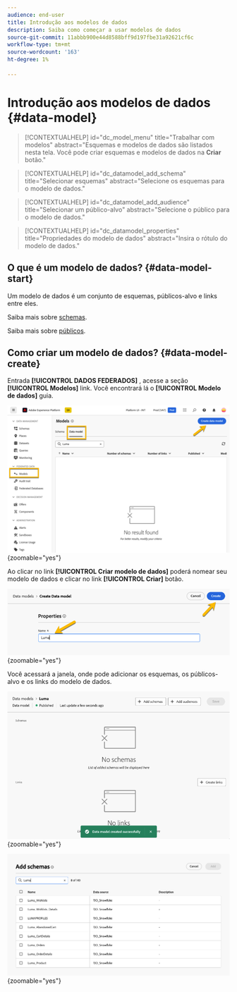 ```yaml
---
audience: end-user
title: Introdução aos modelos de dados
description: Saiba como começar a usar modelos de dados
source-git-commit: 11abbb900e44d8588bff9d197fbe31a92621cf6c
workflow-type: tm+mt
source-wordcount: '163'
ht-degree: 1%

---
```


# Introdução aos modelos de dados {#data-model}


>[!CONTEXTUALHELP]
>id="dc_model_menu"
>title="Trabalhar com modelos"
>abstract="Esquemas e modelos de dados são listados nesta tela. Você pode criar esquemas e modelos de dados na **Criar** botão."

>[!CONTEXTUALHELP]
>id="dc_datamodel_add_schema"
>title="Selecionar esquemas"
>abstract="Selecione os esquemas para o modelo de dados."


>[!CONTEXTUALHELP]
>id="dc_datamodel_add_audience"
>title="Selecionar um público-alvo"
>abstract="Selecione o público para o modelo de dados."

>[!CONTEXTUALHELP]
>id="dc_datamodel_properties"
>title="Propriedades do modelo de dados"
>abstract="Insira o rótulo do modelo de dados."


## O que é um modelo de dados? {#data-model-start}

Um modelo de dados é um conjunto de esquemas, públicos-alvo e links entre eles.

Saiba mais sobre [schemas](../customer/schemas.md).

Saiba mais sobre [públicos](../customer/audiences.md).

## Como criar um modelo de dados? {#data-model-create}

Entrada **[!UICONTROL DADOS FEDERADOS]** , acesse a seção **[!UICONTROL Modelos]** link. Você encontrará lá o **[!UICONTROL Modelo de dados]** guia.

![](assets/datamodel_create.png){zoomable="yes"}

Ao clicar no link **[!UICONTROL Criar modelo de dados]** poderá nomear seu modelo de dados e clicar no link **[!UICONTROL Criar]** botão.

![](assets/datamodel_name.png){zoomable="yes"}

Você acessará a janela, onde pode adicionar os esquemas, os públicos-alvo e os links do modelo de dados.

![](assets/datamodel_created.png){zoomable="yes"}

![](assets/datamodel_schemas.png){zoomable="yes"}

